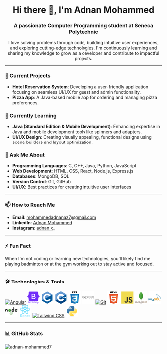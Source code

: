 <h1 align="center">Hi there 👋, I'm Adnan Mohammed</h1>
<h3 align="center">A passionate Computer Programming student at Seneca Polytechnic</h3>

<p align="center">
I love solving problems through code, building intuitive user experiences, and exploring cutting-edge technologies. I'm continuously learning and sharing my knowledge to grow as a developer and contribute to impactful projects.
</p>

---

### 🔭 Current Projects
- **Hotel Reservation System**: Developing a user-friendly application focusing on seamless UI/UX for guest and admin functionality.
- **Pizza App**: A Java-based mobile app for ordering and managing pizza preferences.

### 🌱 Currently Learning
- **Java (Standard Edition & Mobile Development)**: Enhancing expertise in Java and mobile development tools like spinners and adapters.
- **UI/UX Design**: Creating visually appealing, functional designs using scene builders and layout optimization.

### 💬 Ask Me About
- **Programming Languages**: C, C++, Java, Python, JavaScript
- **Web Development**: HTML, CSS, React, Node.js, Express.js
- **Databases**: MongoDB, SQL
- **Version Control**: Git, GitHub
- **UI/UX**: Best practices for creating intuitive user interfaces

---

### 📫 How to Reach Me
- **Email**: mohammedadnanaz7@gmail.com
- **LinkedIn**: [Adnan Mohammed](https://www.linkedin.com/in/adnan-mohammed-az7/)
- **Instagram**: [adnan.x_](https://instagram.com/adnan.x_)

---

### ⚡ Fun Fact
When I'm not coding or learning new technologies, you'll likely find me playing badminton or at the gym working out to stay active and focused.

---

### 🛠️ Technologies & Tools
<p align="left">
<a href="https://angular.io" target="_blank" rel="noreferrer"><img src="https://angular.io/assets/images/logos/angular/angular.svg" alt="Angular" width="40" height="40" /></a>
<a href="https://getbootstrap.com" target="_blank" rel="noreferrer"><img src="https://raw.githubusercontent.com/devicons/devicon/master/icons/bootstrap/bootstrap-plain-wordmark.svg" alt="Bootstrap" width="40" height="40" /></a>
<a href="https://www.cprogramming.com/" target="_blank" rel="noreferrer"><img src="https://raw.githubusercontent.com/devicons/devicon/master/icons/c/c-original.svg" alt="C" width="40" height="40" /></a>
<a href="https://www.w3schools.com/cpp/" target="_blank" rel="noreferrer"><img src="https://raw.githubusercontent.com/devicons/devicon/master/icons/cplusplus/cplusplus-original.svg" alt="C++" width="40" height="40" /></a>
<a href="https://www.w3schools.com/css/" target="_blank" rel="noreferrer"><img src="https://raw.githubusercontent.com/devicons/devicon/master/icons/css3/css3-original-wordmark.svg" alt="CSS3" width="40" height="40" /></a>
<a href="https://expressjs.com" target="_blank" rel="noreferrer"><img src="https://raw.githubusercontent.com/devicons/devicon/master/icons/express/express-original-wordmark.svg" alt="Express" width="40" height="40" /></a>
<a href="https://git-scm.com/" target="_blank" rel="noreferrer"><img src="https://www.vectorlogo.zone/logos/git-scm/git-scm-icon.svg" alt="Git" width="40" height="40" /></a>
<a href="https://www.w3.org/html/" target="_blank" rel="noreferrer"><img src="https://raw.githubusercontent.com/devicons/devicon/master/icons/html5/html5-original-wordmark.svg" alt="HTML5" width="40" height="40" /></a>
<a href="https://developer.mozilla.org/en-US/docs/Web/JavaScript" target="_blank" rel="noreferrer"><img src="https://raw.githubusercontent.com/devicons/devicon/master/icons/javascript/javascript-original.svg" alt="JavaScript" width="40" height="40" /></a>
<a href="https://www.mongodb.com/" target="_blank" rel="noreferrer"><img src="https://raw.githubusercontent.com/devicons/devicon/master/icons/mongodb/mongodb-original-wordmark.svg" alt="MongoDB" width="40" height="40" /></a>
<a href="https://www.mysql.com/" target="_blank" rel="noreferrer"><img src="https://raw.githubusercontent.com/devicons/devicon/master/icons/mysql/mysql-original-wordmark.svg" alt="MySQL" width="40" height="40" /></a>
<a href="https://nodejs.org" target="_blank" rel="noreferrer"><img src="https://raw.githubusercontent.com/devicons/devicon/master/icons/nodejs/nodejs-original-wordmark.svg" alt="Node.js" width="40" height="40" /></a>
<a href="https://reactjs.org/" target="_blank" rel="noreferrer"><img src="https://raw.githubusercontent.com/devicons/devicon/master/icons/react/react-original-wordmark.svg" alt="React" width="40" height="40" /></a>
<a href="https://tailwindcss.com/" target="_blank" rel="noreferrer"><img src="https://www.vectorlogo.zone/logos/tailwindcss/tailwindcss-icon.svg" alt="Tailwind CSS" width="40" height="40" /></a>
<a href="https://www.python.org" target="_blank" rel="noreferrer"><img src="https://raw.githubusercontent.com/devicons/devicon/master/icons/python/python-original.svg" alt="Python" width="40" height="40" /></a>
</p>

---

### 📊 GitHub Stats
<p><img align="center" src="https://github-readme-stats.vercel.app/api/top-langs?username=adnan-mohammed7&show_icons=true&locale=en&layout=compact" alt="adnan-mohammed7" /></p>
